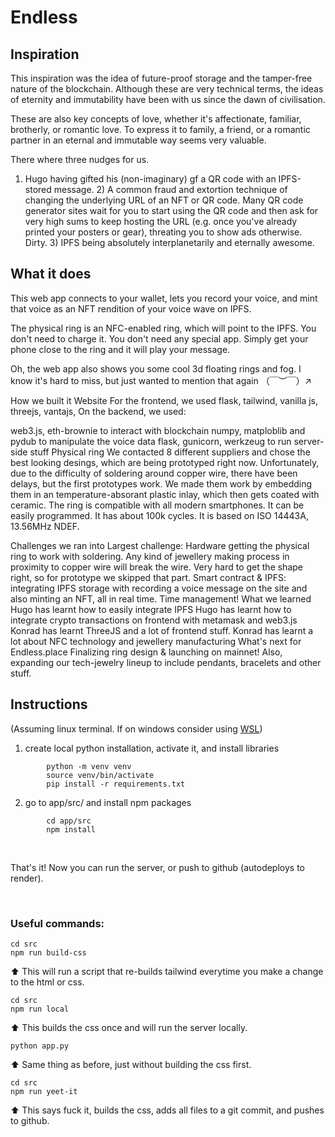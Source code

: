 # Endless

## Inspiration
This inspiration was the idea of future-proof storage and the tamper-free nature of the blockchain. Although these are very technical terms, the ideas of eternity and immutability have been with us since the dawn of civilisation.

These are also key concepts of love, whether it's affectionate, familiar, brotherly, or romantic love. To express it to family, a friend, or a romantic partner in an eternal and immutable way seems very valuable.

There where three nudges for us. 
1) Hugo having gifted his (non-imaginary) gf a QR code with an IPFS-stored message. 2) A common fraud and extortion technique of changing the underlying URL of an NFT or QR code. Many QR code generator sites wait for you to start using the QR code and then ask for very high sums to keep hosting the URL (e.g. once you've already printed your posters or gear), threating you to show ads otherwise. Dirty. 3) IPFS being absolutely interplanetarily and eternally awesome.

## What it does
This web app connects to your wallet, lets you record your voice, and mint that voice as an NFT rendition of your voice wave on IPFS.

The physical ring is an NFC-enabled ring, which will point to the IPFS. You don't need to charge it. You don't need any special app. Simply get your phone close to the ring and it will play your message.

Oh, the web app also shows you some cool 3d floating rings and fog. I know it's hard to miss, but just wanted to mention that again （￣︶￣）↗　

How we built it
Website
For the frontend, we used flask, tailwind, vanilla js, threejs, vantajs, On the backend, we used:

web3.js, eth-brownie to interact with blockchain
numpy, matploblib and pydub to manipulate the voice data
flask, gunicorn, werkzeug to run server-side stuff
Physical ring
We contacted 8 different suppliers and chose the best looking desings, which are being prototyped right now. Unfortunately, due to the difficulty of soldering around copper wire, there have been delays, but the first prototypes work. We made them work by embedding them in an temperature-absorant plastic inlay, which then gets coated with ceramic. The ring is compatible with all modern smartphones. It can be easily programmed. It has about 100k cycles. It is based on ISO 14443A, 13.56MHz NDEF.

Challenges we ran into
Largest challenge: Hardware getting the physical ring to work with soldering.
Any kind of jewellery making process in proximity to copper wire will break the wire.
Very hard to get the shape right, so for prototype we skipped that part.
Smart contract & IPFS: integrating IPFS storage with recording a voice message on the site and also minting an NFT, all in real time.
Time management!
What we learned
Hugo has learnt how to easily integrate IPFS
Hugo has learnt how to integrate crypto transactions on frontend with metamask and web3.js
Konrad has learnt ThreeJS and a lot of frontend stuff.
Konrad has learnt a lot about NFC technology and jewellery manufacturing
What's next for Endless.place
Finalizing ring design & launching on mainnet! Also, expanding our tech-jewelry lineup to include pendants, bracelets and other stuff.


## Instructions
(Assuming linux terminal. If on windows consider using [WSL](https://docs.microsoft.com/en-us/windows/wsl/install))

1. create local python installation, activate it, and install libraries

```
        python -m venv venv
        source venv/bin/activate
        pip install -r requirements.txt
```

2. go to app/src/ and install npm packages

```
        cd app/src
        npm install
```

<br>

That's it! Now you can run the server, or push to github (autodeploys to render).

<br>

### Useful commands:

```
cd src
npm run build-css
```
⬆️ This will run a script that re-builds tailwind everytime you make a change to the html or css.

```
cd src
npm run local
```
⬆️ This builds the css once and will run the server locally.

```
python app.py
```
⬆️ Same thing as before, just without building the css first.

```
cd src
npm run yeet-it
```
⬆️ This says fuck it, builds the css, adds all files to a git commit, and pushes to github.

